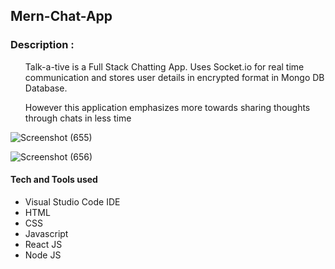 ## Mern-Chat-App

### Description :
<ul>
Talk-a-tive is a Full Stack Chatting App. Uses Socket.io for real time communication and stores user details in encrypted format in Mongo DB Database.
</ul>
<ul>
However this application emphasizes more towards sharing thoughts through chats in less time 
</ul>


![Screenshot (655)](https://github.com/atmiktumane/mern-chat-app/assets/94425889/f67c674e-e4b7-4e1d-91cc-d023ee8ea7d9)
&nbsp; &nbsp;

![Screenshot (656)](https://github.com/atmiktumane/mern-chat-app/assets/94425889/856e21b7-9159-4c25-8b9e-f3fe01b60e01)


#### Tech and Tools used

* Visual Studio Code IDE
* HTML
* CSS
* Javascript
* React JS
* Node JS
